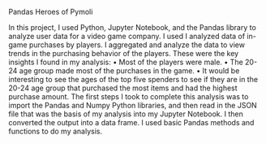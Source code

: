 Pandas Heroes of Pymoli

In this project, I used Python, Jupyter Notebook, and the Pandas library to analyze user data for a video game company. I used I analyzed data of in-game purchases by players. I aggregated and analyze the data to view trends in the purchasing behavior of the players. These were the key insights I found in my analysis:
•	Most of the players were male.
•	The 20-24 age group made most of the purchases in the game.
•	It would be interesting to see the ages of the top five spenders to see if they are in the 20-24 age group that purchased the most items and had the highest purchase amount.
The first steps I took to complete this analysis was to import the Pandas and Numpy Python libraries, and then read in the JSON file that was the basis of my analysis into my Jupyter Notebook. I then converted the output into a data frame. I used basic Pandas methods and functions to do my analysis.

